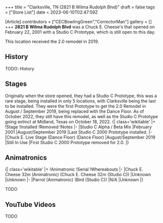 +++
title = "Clarksville, TN (2821 B Wilma Rudolph Blvd)"
draft = false
tags = ["Store List"]
date = 2023-06-10T02:47:59Z

[Article]
contributors = ["CECBowlingGreen","CorrectorMan"]
gallery = []
+++
<b>2821 B Wilma Rudolph Blvd</b> was a Chuck E. Cheese's that opened on February 22, 2001 with a Studio C Prototype, which is still open to this day.

This location received the 2.0 remodel in 2019.

<h2> History </h2>
TODO: History

<h2> Stages </h2>
Originally when the store opened, they had a Studio C Prototype, this was a rare stage, being installed in only 5 locations, with Clarksville being the last to be installed. They were the first Prototype to get the 2.0 Remodel in August / September 2019, being replaced with the Dance Floor. As of October 2022, they still have this remodel, as well as the Studio C Prototype going extinct at Midland, Texas on October 18, 2022.
{| class='wikitable'
|+
!Stage
!Installed
!Removed
!Notes
|-
|Studio C Alpha / Beta Mix
|February 2001
|August/September 2019
|Last Studio C 2000 Prototype installed.
|-
|Chuck E. Live Stage (Dance Floor) (Dance Floor)
|August/September 2019
|Still In Use
|First Studio C 2000 Prototype removed for 2.0.
|}

<h2> Animatronics </h2>
{| class='wikitable'
|+
!Animatronic
!Serial
!Whereabouts
|-
|Chuck E. Cheese 32m (Animatronic) (Chuck E. Cheese 32m (Studio C))
|Unknown
|Unknown
|-
|Parrot (Animatronic) (Bird (Studio C))
|N/A
|Unknown
|}


TODO

<h2> YouTube Videos </h2>
TODO